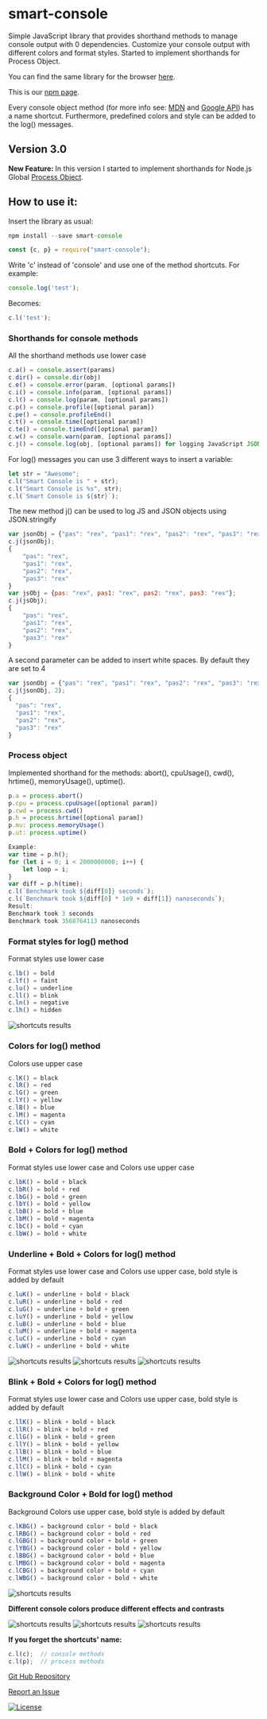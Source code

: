 # smart-console

Simple JavaScript library that provides shorthand methods to manage console output with 0 dependencies. Customize your console output with different colors and format styles. Started to implement shorthands for Process Object.

You can find the same library for the browser [here](https://github.com/achille1789/smart-console).

This is our [npm page](https://www.npmjs.com/package/smart-console).

Every console object method (for more info see: [MDN](https://developer.mozilla.org/en/docs/Web/API/console) and
[Google API](https://developers.google.com/web/tools/chrome-devtools/console/console-reference)) has a name shortcut. Furthermore, predefined colors and style can be added to the log() messages.

## Version 3.0
__New Feature:__ In this version I started to implement shorthands for Node.js Global [Process Object](https://nodejs.org/api/process.html#process_process).

## How to use it:
Insert the library as usual:
```javascript
npm install --save smart-console
```
```javascript
const {c, p} = require("smart-console");
```
Write 'c' instead of 'console' and use one of the method shortcuts. For example:
```javascript
console.log('test');
```
Becomes:
```javascript
c.l('test');
```
### Shorthands for console methods
All the shorthand methods use lower case
```javascript
c.a() = console.assert(params)
c.dir() = console.dir(obj)
c.e() = console.error(param, [optional params])
c.i() = console.info(param, [optional params])
c.l() = console.log(param, [optional params])
c.p() = console.profile([optional param])
c.pe() = console.profileEnd()
c.t() = console.time([optional param])
c.te() = console.timeEnd([optional param])
c.w() = console.warn(param, [optional params])
c.j() = console.log(obj, [optional params]) for logging JavaScript JSON objects
```


For log() messages you can use 3 different ways to insert a variable:
```javascript
let str = "Awesome";
c.l("Smart Console is " + str);
c.l("Smart Console is %s", str);
c.l(`Smart Console is ${str}`);
```

The new method j() can be used to log JS and JSON objects using JSON.stringify
```javascript
var jsonObj = {"pas": "rex", "pas1": "rex", "pas2": "rex", "pas3": "rex"};
c.j(jsonObj);
{
    "pas": "rex",
    "pas1": "rex",
    "pas2": "rex",
    "pas3": "rex"
}
var jsObj = {pas: "rex", pas1: "rex", pas2: "rex", pas3: "rex"};
c.j(jsObj);
{
    "pas": "rex",
    "pas1": "rex",
    "pas2": "rex",
    "pas3": "rex"
}
```
A second parameter can be added to insert white spaces. By default they are set to 4
```javascript
var jsonObj = {"pas": "rex", "pas1": "rex", "pas2": "rex", "pas3": "rex"};
c.j(jsonObj, 2);
{
  "pas": "rex",
  "pas1": "rex",
  "pas2": "rex",
  "pas3": "rex"
}
```

### Process object
Implemented shorthand for the methods: abort(), cpuUsage(), cwd(), hrtime(), memoryUsage(), uptime().
```javascript
p.a = process.abort()
p.cpu = process.cpuUsage([optional param])
p.cwd = process.cwd()
p.h = process.hrtime([optional param])
p.mu: process.memoryUsage()
p.ut: process.uptime()
```

```javascript
Example:
var time = p.h();
for (let i = 0; i < 2000000000; i++) {
    let loop = i;
}
var diff = p.h(time);
c.l(`Benchmark took ${diff[0]} seconds`);
c.l(`Benchmark took ${diff[0] * 1e9 + diff[1]} nanoseconds`);
Result:
Benchmark took 3 seconds
Benchmark took 3568764113 nanoseconds
```

### Format styles for log() method
Format styles use lower case
```javascript
c.lb() = bold
c.lf() = faint
c.lu() = underline
c.ll() = blink
c.ln() = negative
c.lh() = hidden
```
![shortcuts results](img/2.png)

### Colors for log() method
Colors use upper case
```javascript
c.lK() = black
c.lR() = red
c.lG() = green
c.lY() = yellow
c.lB() = blue
c.lM() = magenta
c.lC() = cyan
c.lW() = white
```

### Bold + Colors for log() method
Format styles use lower case and Colors use upper case
```javascript
c.lbK() = bold + black
c.lbR() = bold + red
c.lbG() = bold + green
c.lbY() = bold + yellow
c.lbB() = bold + blue
c.lbM() = bold + magenta
c.lbC() = bold + cyan
c.lbW() = bold + white
```

### Underline + Bold + Colors for log() method
Format styles use lower case and Colors use upper case, bold style is added by default
```javascript
c.luK() = underline + bold + black
c.luR() = underline + bold + red
c.luG() = underline + bold + green
c.luY() = underline + bold + yellow
c.luB() = underline + bold + blue
c.luM() = underline + bold + magenta
c.luC() = underline + bold + cyan
c.luW() = underline + bold + white
```
![shortcuts results](img/3.png)
![shortcuts results](img/4.png)
![shortcuts results](img/5.png)

### Blink + Bold + Colors for log() method
Format styles use lower case and Colors use upper case, bold style is added by default
```javascript
c.llK() = blink + bold + black
c.llR() = blink + bold + red
c.llG() = blink + bold + green
c.llY() = blink + bold + yellow
c.llB() = blink + bold + blue
c.llM() = blink + bold + magenta
c.llC() = blink + bold + cyan
c.llW() = blink + bold + white
```

### Background Color + Bold for log() method
Background Colors use upper case, bold style is added by default
```javascript
c.lKBG() = background color + bold + black
c.lRBG() = background color + bold + red
c.lGBG() = background color + bold + green
c.lYBG() = background color + bold + yellow
c.lBBG() = background color + bold + blue
c.lMBG() = background color + bold + magenta
c.lCBG() = background color + bold + cyan
c.lWBG() = background color + bold + white
```
![shortcuts results](img/6.png)

__Different console colors produce different effects and contrasts__

![shortcuts results](img/7.png)
![shortcuts results](img/8.png)
![shortcuts results](img/9.png)

__If you forget the shortcuts' name:__
```javascript
c.l(c);  // console methods
c.l(p);  // process methods
```

[Git Hub Repository](https://github.com/achille1789/smart-console-nodejs)

[Report an Issue](https://github.com/achille1789/smart-console-nodejs/issues)

[![License](https://img.shields.io/badge/License-MIT-yellowgreen.svg?style=flat-square)](https://github.com/achille1789/smart-console-nodejs/blob/master/LICENSE)
